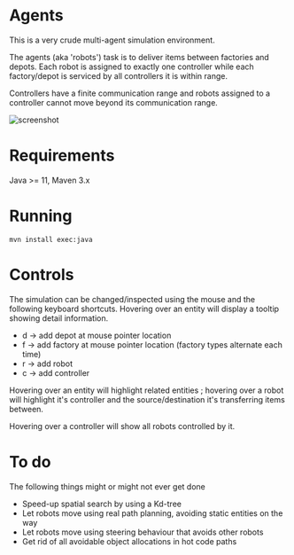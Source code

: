 # Agents

This is a very crude multi-agent simulation environment.

The agents (aka 'robots') task is to deliver items between factories and depots. Each robot is assigned to exactly one controller while each factory/depot is serviced by all controllers it is within range.

Controllers have a finite communication range and robots assigned to a controller cannot move beyond its communication range. 

![screenshot](https://raw.githubusercontent.com/toby1984/sim/master/agents.gif)

# Requirements

Java >= 11, Maven 3.x

# Running

    mvn install exec:java

# Controls

The simulation can be changed/inspected using the mouse and the following keyboard shortcuts. Hovering over an entity will display a tooltip showing detail information.

 * d -> add depot at mouse pointer location
 * f -> add factory at mouse pointer location (factory types alternate each time)
 * r -> add robot
 * c -> add controller
 
Hovering over an entity will highlight related entities ; hovering over a robot will highlight it's controller and the source/destination it's transferring items between.

Hovering over a controller will show all robots controlled by it. 

# To do

The following things might or might not ever get done 

* Speed-up spatial search by using a Kd-tree
* Let robots move using real path planning, avoiding static entities on the way
* Let robots move using steering behaviour that avoids other robots
* Get rid of all avoidable object allocations in hot code paths
